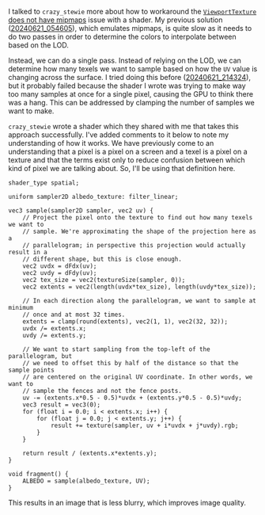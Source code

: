 I talked to `crazy_stewie` more about how to workaround the [`ViewportTexture` does not have mipmaps](../notes/godot-viewport-texture-mipmap.md) issue with a shader. My previous solution ([20240621_054605](20240621_054605.md)), which emulates mipmaps, is quite slow as it needs to do two passes in order to determine the colors to interpolate between based on the LOD.

Instead, we can do a single pass. Instead of relying on the LOD, we can determine how many texels we want to sample based on how the `UV` value is changing across the surface. I tried doing this before ([20240621_214324](20240621_214324.md)), but it probably failed because the shader I wrote was trying to make way too many samples at once for a single pixel, causing the GPU to think there was a hang. This can be addressed by clamping the number of samples we want to make.

`crazy_stewie` wrote a shader which they shared with me that takes this approach successfully. I've added comments to it below to note my understanding of how it works. We have previously come to an understanding that a pixel is a pixel on a screen and a texel is a pixel on a texture and that the terms exist only to reduce confusion between which kind of pixel we are talking about. So, I'll be using that definition here.

```gdscript
shader_type spatial;

uniform sampler2D albedo_texture: filter_linear;

vec3 sample(sampler2D sampler, vec2 uv) {
	// Project the pixel onto the texture to find out how many texels we want to
	// sample. We're approximating the shape of the projection here as a
	// parallelogram; in perspective this projection would actually result in a
	// different shape, but this is close enough.
	vec2 uvdx = dFdx(uv);
	vec2 uvdy = dFdy(uv);
	vec2 tex_size = vec2(textureSize(sampler, 0));
	vec2 extents = vec2(length(uvdx*tex_size), length(uvdy*tex_size));

	// In each direction along the parallelogram, we want to sample at minimum
	// once and at most 32 times.
	extents = clamp(round(extents), vec2(1, 1), vec2(32, 32));
	uvdx /= extents.x;
	uvdy /= extents.y;

	// We want to start sampling from the top-left of the parallelogram, but
	// we need to offset this by half of the distance so that the sample points
	// are centered on the original UV coordinate. In other words, we want to
	// sample the fences and not the fence posts.
	uv -= (extents.x*0.5 - 0.5)*uvdx + (extents.y*0.5 - 0.5)*uvdy;
	vec3 result = vec3(0);
	for (float i = 0.0; i < extents.x; i++) {
		for (float j = 0.0; j < extents.y; j++) {
			result += texture(sampler, uv + i*uvdx + j*uvdy).rgb;
		}
	}

	return result / (extents.x*extents.y);
}

void fragment() {
	ALBEDO = sample(albedo_texture, UV);
}
```

This results in an image that is less blurry, which improves image quality.

